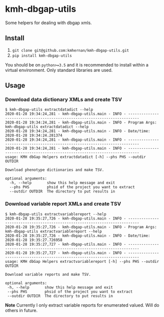 # kmh-dbgap-utils
Some helpers for dealing with dbgap xmls.

## Install

1. `git clone git@github.com:kmhernan/kmh-dbgap-utils.git`
2. `pip install kmh-dbgap-utils`

You should be on `python>=3.5` and it is recommended to install within a virtual environment. Only standard libraries are
used.

## Usage

### Download data dictionary XMLs and create TSV

```
$ kmh-dbgap-utils extractdatadict --help
2020-01-28 19:34:24,281 - kmh-dbgap-utils.main - INFO - ---------------------------------------------------------------------------
2020-01-28 19:34:24,281 - kmh-dbgap-utils.main - INFO - Program Args: kmh-dbgap-utils extractdatadict --help
2020-01-28 19:34:24,281 - kmh-dbgap-utils.main - INFO - Date/time: 2020-01-28 19:34:24.281374
2020-01-28 19:34:24,281 - kmh-dbgap-utils.main - INFO - ---------------------------------------------------------------------------
2020-01-28 19:34:24,281 - kmh-dbgap-utils.main - INFO - ---------------------------------------------------------------------------
usage: KMH dbGap Helpers extractdatadict [-h] --phs PHS --outdir OUTDIR

Download phenotype dictionaries and make TSV.

optional arguments:
  -h, --help       show this help message and exit
  --phs PHS        phsid of the project you want to extract
  --outdir OUTDIR  The directory to put results in
 ```
  
 ### Download variable report XMLs and create TSV
 
 ```
 $ kmh-dbgap-utils extractvariablereport --help
2020-01-28 19:35:27,726 - kmh-dbgap-utils.main - INFO - ---------------------------------------------------------------------------
2020-01-28 19:35:27,726 - kmh-dbgap-utils.main - INFO - Program Args: kmh-dbgap-utils extractvariablereport --help
2020-01-28 19:35:27,726 - kmh-dbgap-utils.main - INFO - Date/time: 2020-01-28 19:35:27.726958
2020-01-28 19:35:27,727 - kmh-dbgap-utils.main - INFO - ---------------------------------------------------------------------------
2020-01-28 19:35:27,727 - kmh-dbgap-utils.main - INFO - ---------------------------------------------------------------------------
usage: KMH dbGap Helpers extractvariablereport [-h] --phs PHS --outdir OUTDIR

Download variable reports and make TSV.

optional arguments:
  -h, --help       show this help message and exit
  --phs PHS        phsid of the project you want to extract
  --outdir OUTDIR  The directory to put results in
  ```
  
  **Note** Currently I only extract variable reports for enumerated valued. Will do others in future.
